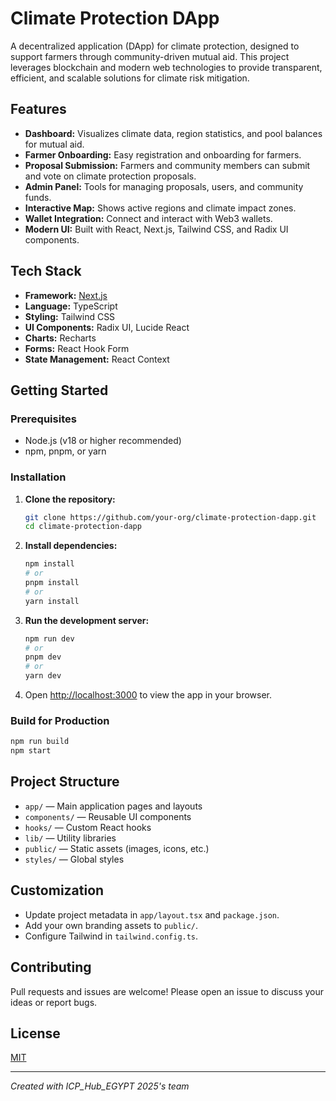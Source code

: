 # Climate Protection DApp

A decentralized application (DApp) for climate protection, designed to support farmers through community-driven mutual aid. This project leverages blockchain and modern web technologies to provide transparent, efficient, and scalable solutions for climate risk mitigation.

## Features

- **Dashboard:** Visualizes climate data, region statistics, and pool balances for mutual aid.
- **Farmer Onboarding:** Easy registration and onboarding for farmers.
- **Proposal Submission:** Farmers and community members can submit and vote on climate protection proposals.
- **Admin Panel:** Tools for managing proposals, users, and community funds.
- **Interactive Map:** Shows active regions and climate impact zones.
- **Wallet Integration:** Connect and interact with Web3 wallets.
- **Modern UI:** Built with React, Next.js, Tailwind CSS, and Radix UI components.

## Tech Stack

- **Framework:** [Next.js](https://nextjs.org/)
- **Language:** TypeScript
- **Styling:** Tailwind CSS
- **UI Components:** Radix UI, Lucide React
- **Charts:** Recharts
- **Forms:** React Hook Form
- **State Management:** React Context

## Getting Started

### Prerequisites
- Node.js (v18 or higher recommended)
- npm, pnpm, or yarn

### Installation

1. **Clone the repository:**
   ```bash
   git clone https://github.com/your-org/climate-protection-dapp.git
   cd climate-protection-dapp
   ```
2. **Install dependencies:**
   ```bash
   npm install
   # or
   pnpm install
   # or
   yarn install
   ```
3. **Run the development server:**
   ```bash
   npm run dev
   # or
   pnpm dev
   # or
   yarn dev
   ```
4. Open [http://localhost:3000](http://localhost:3000) to view the app in your browser.

### Build for Production
```bash
npm run build
npm start
```

## Project Structure

- `app/` — Main application pages and layouts
- `components/` — Reusable UI components
- `hooks/` — Custom React hooks
- `lib/` — Utility libraries
- `public/` — Static assets (images, icons, etc.)
- `styles/` — Global styles

## Customization
- Update project metadata in `app/layout.tsx` and `package.json`.
- Add your own branding assets to `public/`.
- Configure Tailwind in `tailwind.config.ts`.

## Contributing
Pull requests and issues are welcome! Please open an issue to discuss your ideas or report bugs.

## License
[MIT](LICENSE)

---

*Created with ICP_Hub_EGYPT 2025's team*
